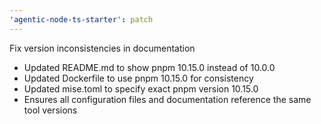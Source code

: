 ```yaml
---
'agentic-node-ts-starter': patch
---
```


Fix version inconsistencies in documentation

- Updated README.md to show pnpm 10.15.0 instead of 10.0.0
- Updated Dockerfile to use pnpm 10.15.0 for consistency
- Updated mise.toml to specify exact pnpm version 10.15.0
- Ensures all configuration files and documentation reference the same tool versions
